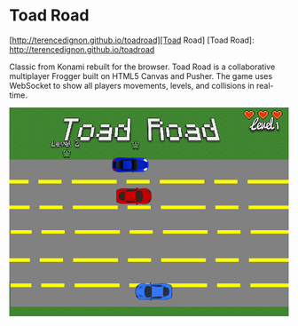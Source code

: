 # Toad Road

[http://terencedignon.github.io/toadroad][Toad Road]
[Toad Road]: http://terencedignon.github.io/toadroad

Classic from Konami rebuilt for the browser.  Toad Road is a collaborative multiplayer Frogger built on HTML5 Canvas and Pusher.  The game uses WebSocket to show all players movements, levels, and collisions in real-time.  

![screenshot]

[screenshot]: ./images/screenshot.png
